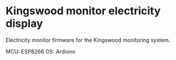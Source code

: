 # Kingswood monitor electricity display

Electricity monitor firmware for the Kingswood monitoring system.

MCU: ESP8266
OS: Ardiono